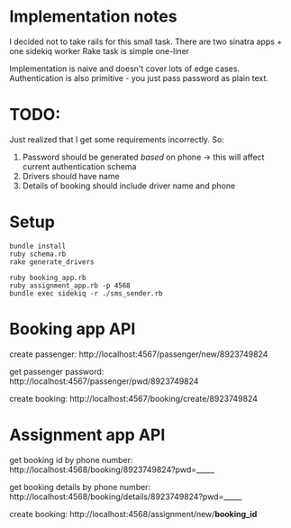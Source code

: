 Implementation notes
====================
I decided not to take rails for this small task.
There are two sinatra apps + one sidekiq worker
Rake task is simple one-liner

Implementation is naive and doesn't cover lots of edge cases. Authentication is also primitive - you just pass password as plain text.

TODO:
====
Just realized that I get some requirements incorrectly.
So:
1. Password should be generated _based_ on phone → this will affect current authentication schema
2. Drivers should have name
3. Details of booking should include driver name and phone


Setup
=====

```
bundle install
ruby schema.rb
rake generate_drivers

ruby booking_app.rb
ruby assignment_app.rb -p 4568
bundle exec sidekiq -r ./sms_sender.rb
```

Booking app API
===============

create passenger:
   http://localhost:4567/passenger/new/8923749824

get passenger password:
  http://localhost:4567/passenger/pwd/8923749824

create booking:
  http://localhost:4567/booking/create/8923749824



Assignment app API
==================

get booking id by phone number:
  http://localhost:4568/booking/8923749824?pwd=_____

get booking details by phone number:
  http://localhost:4568/booking/details/8923749824?pwd=_____

create booking:
  http://localhost:4568/assignment/new/__booking_id__




